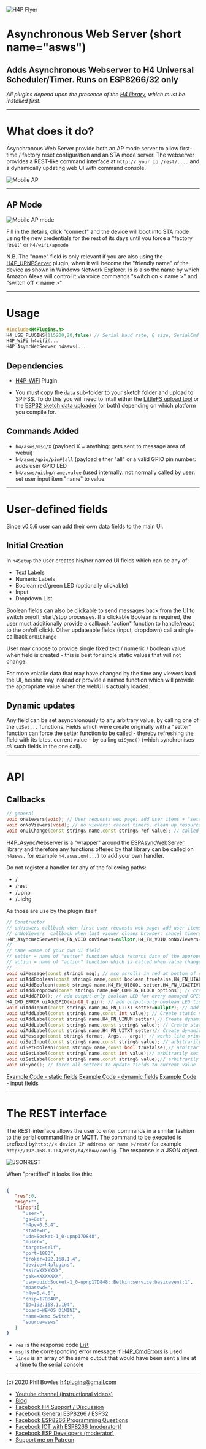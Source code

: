 ![H4P Flyer](/assets/HTTPLogo.jpg) 

# Asynchronous Web Server (short name="asws")
## Adds Asynchronous Webserver to H4 Universal Scheduler/Timer. Runs on ESP8266/32 only

*All plugins depend upon the presence of the [H4 library](https://github.com/philbowles/H4), which must be installed first.*

---

# What does it do?

Asynchronous Web Server provide both an AP mode server to allow first-time / factory reset configuration and an STA mode server.
The webserver provides a REST-like command interface at `http:// your ip /rest/....` and a dynamically updating web UI with command console.

![Mobile AP](/assets/webui056.jpg) 

---

## AP Mode

![Mobile AP mode](/assets/apmode.jpg) 

Fill in the details, click "connect" and the device will boot into STA mode using the new credentials for the rest of its days until you force a "factory reset" or `h4/wifi/apmode`

N.B. The "name" field is only relevant if you are also using the [H4P_UPNPServer](/things.md) plugin, when it will become the "friendly name" of the device as shown in Windows Network Explorer. Is is also the name by which Amazon Alexa will control it via voice commands "switch on < name >" and "switch off < name >"

---

# Usage

```cpp
#include<H4Plugins.h>
H4_USE_PLUGINS(115200,20,false) // Serial baud rate, Q size, SerialCmd autostop
H4P_WiFi h4wifi(...
H4P_AsyncWebServer h4asws(...
```

## Dependencies

* [H4P_WiFi](h4wifi.md) Plugin

* You must copy the `data` sub-folder to your sketch folder and upload to SPIFSS. To do this you will need to intall either the [LittleFS upload tool](https://github.com/earlephilhower/arduino-esp8266littlefs-plugin) or the [ESP32 sketch data uploader](https://github.com/me-no-dev/arduino-esp32fs-plugin) (or both) depending on which platform you compile for. 


## Commands Added

* `h4/asws/msg/X` (payload X = anything: gets sent to message area of webui)
* `h4/asws/gpio/pin#|all` (payload either "all" or a valid GPIO pin number: adds user GPIO LED
* `h4/asws/uichg/name,value` (used internally: not normally called by user: set user input item "name" to value
  
---

# User-defined fields

Since v0.5.6 user can add their own data fields to the main UI.

## Initial Creation

In `h4Setup` the user creates his/her named UI fields which can be any of:

* Text Labels
* Numeric Labels
* Boolean red/green LED (optionally clickable)
* Input
* Dropdown List

Boolean fields can also be clickable to send messages back from the UI to switch on/off, start/stop processes. If a clickable Boolean is required, the user must additionally provide a callback "action" function to handle/react to the on/off click). Other updateable fields (input, dropdown) call a single callback `onUiChange`

User may choose to provide single fixed text / numeric / boolean value when field is created - this is best for single static values that will not change.

For more volatile data that may have changed by the time any viewers load the UI, he/she may instead or provide a named function which will provide the appropriate value when the webUI is actually loaded.

## Dynamic updates

Any field can be set asynchronously to any arbitrary value, by calling one of the `uiSet...` functions. Fields which were create originally with a "setter" function can force the setter function to be called - thereby refreshing the field with its latest current value - by calling `uiSync()` (which synchronises *all* such fields in the one call).

---

# API

## Callbacks

```cpp
// general
void onViewers(void); // User requests web page: add user items + "setter" functions
void onNoViewers(void); // no viewers: cancel timers, clean up resources etc
void onUiChange(const string& name,const string& ref value); // called when user item <name> changes value
```

H4P_AsyncWebserver is a "wrapper" around the [ESPAsyncWebServer](https://github.com/philbowles/ESPAsyncWebServer) library and therefore any functions offered by that library can be called on `h4asws.` for example `h4.asws.on(...)` to add your own handler.

Do not register a handler for any of the following paths:

* / 
* /rest
* /upnp
* /uichg

As those are use by the plugin itself

```cpp
// Constructor
// onViewers callback when first user requests web page: add user items + "setter" functions
// onNoViewers  callback when last viewer closes browser: cancel timers, clean up resources etc
H4P_AsyncWebServer(H4_FN_VOID onViewers=nullptr,H4_FN_VOID onNoViewers=nullptr):
//
// name =name of your own UI field
// setter = name of "setter" function which returns data of the appropriate type to popultae the field when web page requested
// action = name of "action" function which is called when value changes. If defulted, field is not user-clickable
// 
void uiMessage(const string& msg); // msg scrolls in red at bottom of screen 
void uiAddBoolean(const string& name,const boolean truefalse,H4_FN_UIACTIVE action=nullptr); // create static boolean LED
void uiAddBoolean(const string& name,H4_FN_UIBOOL setter,H4_FN_UIACTIVE action=nullptr); // dynamic bool set on demand by setter function
void uiAddDropdown(const string& name,H4P_CONFIG_BLOCK options); // create dropdown list of OPTION/VALUE pairs (see onUiChange callback)
void uiAddGPIO(); // add output-only boolean LED for every managed GPIO pin
H4_CMD_ERROR uiAddGPIO(uint8_t pin); // add output-only boolean LED tied to GPIO pin. Returns H4_CMD_OUT_OF_BOUNDS if not a valid pin
void uiAddInput(const string& name,H4_FN_UITXT setter=nullptr); // add input field with optional intial value dynamically set (see onUiChange callback)
void uiAddLabel(const string& name,const int value); // Create static numeric label 
void uiAddLabel(const string& name,H4_FN_UINUM setter);// Create dynamic numeric label set on demand by setter function
void uiAddLabel(const string& name,const string& value); // Create static text label 
void uiAddLabel(const string& name,H4_FN_UITXT setter)// Create dynamic text label set on demand by setter function
void uiMessage(const string& format, Args... args); // works like printf to send message to scrolling alert area of UI in red
void uiSetInput(const string& name,const string& value); // arbitrarily set input field to value
void uiSetBoolean(const string& name,const bool truefalse);// arbitrarily set boolean to true or false
void uiSetLabel(const string& name,const int value);// arbitrarily set numeric value
void uiSetLabel(const string& name,const string& value);// arbitrarily set text field to value
void uiSync(); // force all setters to update fields to current value

```

[Example Code - static fields](../examples/WEBUI/WebUI_StaticFields/WebUI_StaticFields.ino)
[Example Code - dynamic fields](../examples/WEBUI/WebUI_DynamicFields/WebUI_DynamicFields.ino)
[Example Code - input fields](../examples/WEBUI/WebUI_InputFields/WebUI_InputFields.ino)

---

# The REST interface

The REST interface allows the user to enter commands in a similar fashion to the serial command line or MQTT. The command to be executed is prefixed by`http://< device IP address or name >/rest/` for example `http://192.168.1.104/rest/h4/show/config`. The response is a JSON object.

![JSONREST](../assets/rest.jpg)

When "prettified" it looks like this:

```json

{ 
   "res":0,
   "msg":"",
   "lines":[ 
      "user=",
      "gs=Get",
      "h4pv=0.5.4",
      "state=0",
      "udn=Socket-1_0-upnp17D848",
      "muser=",
      "target=self",
      "port=1883",
      "broker=192.168.1.4",
      "device=h4plugins",
      "ssid=XXXXXXX",
      "psk=XXXXXXXX",
      "usn=uuid:Socket-1_0-upnp17D848::Belkin:service:basicevent:1",
      "mpasswd=",
      "h4v=0.4.0",
      "chip=17D848",
      "ip=192.168.1.104",
      "board=WEMOS_D1MINI",
      "name=Demo Switch",
      "source=asws"
   ]
}
```

* `res` is the response code [List](h4ce.md)
* `msg` is the corresponding error message if [H4P_CmdErrors](h4ce.md) is used
* `lines` is an array of the same output that would have been sent a line at a time to the serial console

---

(c) 2020 Phil Bowles h4plugins@gmail.com

* [Youtube channel (instructional videos)](https://www.youtube.com/channel/UCYi-Ko76_3p9hBUtleZRY6g)
* [Blog](https://8266iot.blogspot.com)
* [Facebook H4  Support / Discussion](https://www.facebook.com/groups/444344099599131/)
* [Facebook General ESP8266 / ESP32](https://www.facebook.com/groups/2125820374390340/)
* [Facebook ESP8266 Programming Questions](https://www.facebook.com/groups/esp8266questions/)
* [Facebook IOT with ESP8266 (moderator)}](https://www.facebook.com/groups/1591467384241011/)
* [Facebook ESP Developers (moderator)](https://www.facebook.com/groups/ESP8266/)
* [Support me on Patreon](https://patreon.com/esparto)
